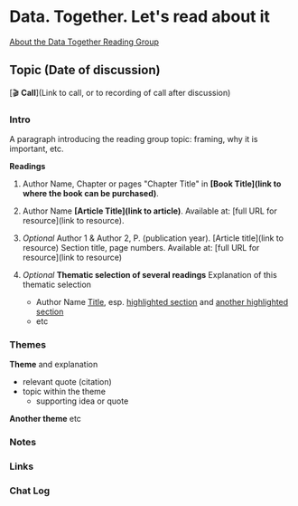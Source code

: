 # Data. Together. Let's read about it
[About the Data Together Reading Group](https://github.com/datatogether/reading_datatogether)

## Topic (Date of discussion)

[🎬 **Call**](Link to call, or to recording of call after discussion)

### Intro
A paragraph introducing the reading group topic: framing, why it is important, etc.

**Readings**
1. Author Name, Chapter or pages "Chapter Title" in **[Book Title](link to where the book can be purchased)**. 
2. Author Name **[Article Title](link to article)**. Available at: [full URL for resource](link to resource). 
3. *Optional* Author 1 & Author 2, P. (publication year). [Article title](link to resource) Section title, page numbers. Available at: [full URL for resource](link to resource)  
4. *Optional* **Thematic selection of several readings**
    Explanation of this thematic selection

    - Author Name [Title](link), esp. [highlighted section](link) and [another highlighted section](link)
    - etc

### Themes

**Theme** and explanation
- relevant quote (citation)
- topic within the theme
  - supporting idea or quote

**Another theme** etc

### Notes


### Links


### Chat Log
